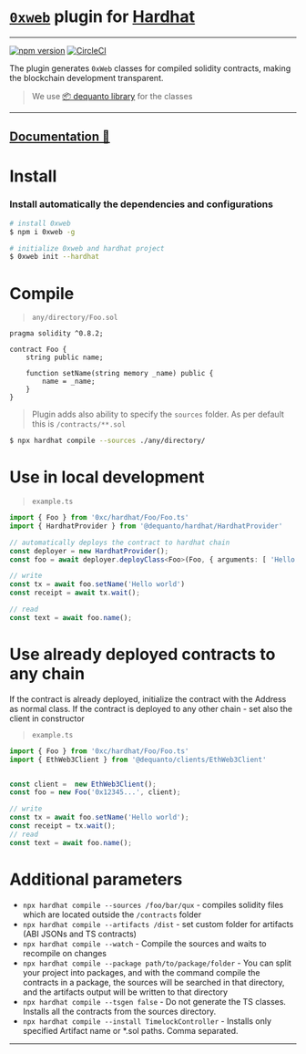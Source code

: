 # [`0xweb`](https://0xweb.org) plugin for [Hardhat](https://hardhat.org/)


----
[![npm version](https://badge.fury.io/js/@0xweb/hardhat.svg)](https://badge.fury.io/js/@0xweb/hardhat)
[![CircleCI](https://circleci.com/gh/0xweb-org/hardhat.svg?style=svg)](https://circleci.com/gh/0xweb-org/hardhat)


The plugin generates `0xWeb` classes for compiled solidity contracts, making the blockchain development transparent.

> We use [📦 dequanto library](https://github.com/0xweb-org/dequanto) for the classes

---
[Documentation 📜](https://docs.0xweb.org/hardhat/info)
---

# Install

### Install automatically the dependencies and configurations
```bash
# install 0xweb
$ npm i 0xweb -g

# initialize 0xweb and hardhat project
$ 0xweb init --hardhat
```



# Compile

> `any/directory/Foo.sol`

```solidity
pragma solidity ^0.8.2;

contract Foo {
    string public name;

    function setName(string memory _name) public {
        name = _name;
    }
}
```

> Plugin adds also ability to specify the `sources` folder. As per default this is `/contracts/**.sol`

```bash
$ npx hardhat compile --sources ./any/directory/
```

# Use in local development

> `example.ts`
```ts
import { Foo } from '0xc/hardhat/Foo/Foo.ts'
import { HardhatProvider } from '@dequanto/hardhat/HardhatProvider'

// automatically deploys the contract to hardhat chain
const deployer = new HardhatProvider();
const foo = await deployer.deployClass<Foo>(Foo, { arguments: [ 'Hello' ] });

// write
const tx = await foo.setName('Hello world')
const receipt = await tx.wait();

// read
const text = await foo.name();

```

# Use already deployed contracts to any chain

If the contract is already deployed, initialize the contract with the Address as normal class. If the contract is deployed to any other chain - set also the client in constructor

> `example.ts`
```ts
import { Foo } from '0xc/hardhat/Foo/Foo.ts'
import { EthWeb3Client } from '@dequanto/clients/EthWeb3Client'


const client =  new EthWeb3Client();
const foo = new Foo('0x12345...', client);

// write
const tx = await foo.setName('Hello world');
const receipt = tx.wait();
// read
const text = await foo.name();
```


# Additional parameters

- `npx hardhat compile --sources /foo/bar/qux` - compiles solidity files which are located outside the `/contracts` folder
- `npx hardhat compile --artifacts /dist` - set custom folder for artifacts (ABI JSONs and TS contracts)
- `npx hardhat compile --watch` - Compile the sources and waits to recompile on changes
- `npx hardhat compile --package path/to/package/folder` - You can split your project into packages, and with the command compile the contracts in a package, the sources will be searched in that directory, and the artifacts output will be written to that directory
- `npx hardhat compile --tsgen false` - Do not generate the TS classes. Installs all the contracts from the sources directory.
- `npx hardhat compile --install TimelockController` - Installs only specified Artifact name or *.sol paths. Comma separated.
----
